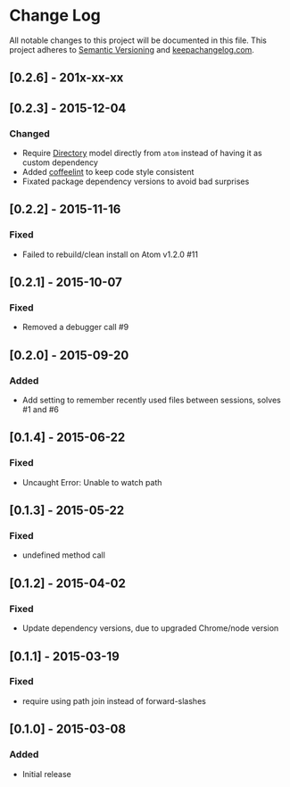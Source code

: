 # Change Log
All notable changes to this project will be documented in this file.
This project adheres to [Semantic Versioning](http://semver.org/) and [keepachangelog.com](http://keepachangelog.com/).

## [0.2.6] - 201x-xx-xx

## [0.2.3] - 2015-12-04
### Changed
- Require [Directory](https://atom.io/docs/api/v1.2.4/Directory) model directly from `atom` instead of having it as custom dependency
- Added [coffeelint](http://www.coffeelint.org/) to keep code style consistent
- Fixated package dependency versions to avoid bad surprises

## [0.2.2] - 2015-11-16
### Fixed
- Failed to rebuild/clean install on Atom v1.2.0 #11

## [0.2.1] - 2015-10-07
### Fixed
- Removed a debugger call #9

## [0.2.0] - 2015-09-20
### Added
- Add setting to remember recently used files between sessions, solves #1 and #6

## [0.1.4] - 2015-06-22
### Fixed
- Uncaught Error: Unable to watch path

## [0.1.3] - 2015-05-22
### Fixed
- undefined method call

## [0.1.2] - 2015-04-02
### Fixed
- Update dependency versions, due to upgraded Chrome/node version

## [0.1.1] - 2015-03-19
### Fixed
- require using path join instead of forward-slashes

## [0.1.0] - 2015-03-08
### Added
- Initial release
